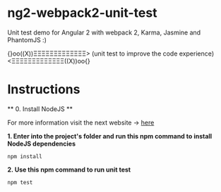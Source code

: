 # ng2-webpack2-unit-test
Unit test demo for Angular 2 with webpack 2, Karma, Jasmine and PhantomJS :)

{}oo((X))ΞΞΞΞΞΞΞΞΞΞΞΞΞ> (unit test to improve the code experience) <ΞΞΞΞΞΞΞΞΞΞΞΞΞ((X))oo{}

# Instructions

** 0. Install NodeJS ** 

For more information visit the next website -> [here](https://nodejs.org/es/)

**1. Enter into the project's folder and run this npm command to install NodeJS dependencies**

 ``` [console]
 npm install
 ```

**2. Use this npm command to run unit test**

 ``` [console]
npm test
 ```
 
 
